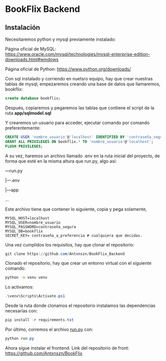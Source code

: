 # BookFlix Backend
## Instalación

Necesitaremos python y mysql previamente instalado:

Página oficial de MySQL: https://www.oracle.com/mysql/technologies/mysql-enterprise-edition-downloads.html#windows

Página oficial de Python: https://www.python.org/downloads/

Con sql instalado y corriendo en nuetsro equipo, hay que crear nuestras tablas de mysql, empezaremos creando una base de datos que llamaremos, bookflix:

```sql
create database bookflix;
```

Después, copiaremos y pegaremos las tablas que contiene el script de la ruta **app/sqlmodel.sql**

Y crearemos un usuario para acceder, ejecutar comando por comando preferentemente:

```sql
CREATE USER 'nombre_usuario'@'localhost' IDENTIFIED BY 'contraseña_segura';
GRANT ALL PRIVILEGES ON bookflix.* TO 'nombre_usuario'@'localhost';
FLUSH PRIVILEGES;
```

A su vez, haremos un archivo llamado .env en la ruta inicial del proyecto, de forma que esté en la misma altura que run.py, algo así:

—run.py

|—.env

|—app

…

Este archivo tiene que contener lo siguiente, copia y pega solamente, 

```
MYSQL_HOST=localhost
MYSQL_USER=nombre_usuario
MYSQL_PASSWORD=contraseña_segura
MYSQL_DB=bookflix
SECRET_KEY= contraseña_a_preferencia # cualquiera que decidas. 
```

Una vez cumplidos los requisitos, hay que clonar el repositorio:

```powershell
git clone https://github.com/Antxnszn/BookFlix_Backend
```

Clonado el repositorio, hay que crear un entorno virtual con el siguiente comando:

```bash
python -m venv venv
```

 Lo activamos:

```powershell
.\venv\Scripts\Activate.ps1
```

Desde la ruta donde clonamos el repositorio instalamos las dependencias necesarias con:

```powershell
pip install -r requirements.txt
```

Por último, corremos el archivo [run.py](http://run.py) con:

```powershell
python run.py
```

Ahora sigue instalar el frontend. Link del repositorio de front: https://github.com/Antxnszn/BookFlix
